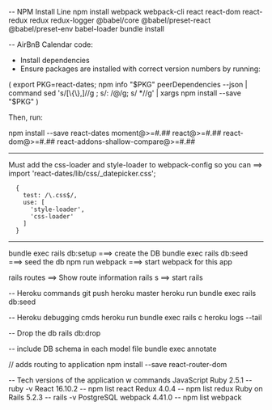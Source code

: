 
-- NPM Install Line
npm install webpack webpack-cli react react-dom react-redux redux redux-logger @babel/core @babel/preset-react @babel/preset-env babel-loader
bundle install

-- AirBnB Calendar code:
- Install dependencies
- Ensure packages are installed with correct version numbers by running:

(
  export PKG=react-dates;
  npm info "$PKG" peerDependencies --json | command sed 's/[\{\},]//g ; s/: /@/g; s/ *//g' | xargs npm install --save "$PKG"
)

Then, run:

npm install --save react-dates moment@>=#.## react@>=#.## react-dom@>=#.## react-addons-shallow-compare@>=#.##

-----------------------------------------------

Must add the css-loader and style-loader to webpack-config so you can ==> import 'react-dates/lib/css/_datepicker.css';

      {
        test: /\.css$/,
        use: [
          'style-loader',
          'css-loader'
        ]
      }

-----------------------------------------------


bundle exec rails db:setup              ===> create the DB
bundle exec rails db:seed               ===> seed the db
npm run webpack                         ===> start webpack for this app

rails routes                    ==> Show route information
rails s                         ==> start rails

-- Heroku commands
git push heroku master
heroku run bundle exec rails db:seed


-- Heroku debugging cmds
heroku run bundle exec rails c
heroku logs --tail


-- Drop the db
rails db:drop


-- include DB schema in each model file
bundle exec annotate


// adds routing to application
npm install --save react-router-dom


-- Tech versions of the application w commands
JavaScript 
Ruby 2.5.1      -- ruby -v
React 16.10.2   -- npm list react
Redux 4.0.4     -- npm list redux
Ruby on Rails 5.2.3     -- rails -v
PostgreSQL
webpack 4.41.0          -- npm list webpack

